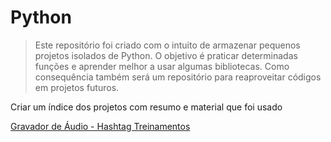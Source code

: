# Python

> Este repositório foi criado com o intuito de armazenar pequenos projetos isolados de Python. O objetivo é praticar determinadas funções e aprender melhor a usar algumas bibliotecas. Como consequência também será um repositório para reaproveitar códigos em projetos futuros. 


Criar um índice dos projetos com resumo e material que foi usado


[Gravador de Áudio - Hashtag Treinamentos](https://www.hashtagtreinamentos.com/gravador-de-audio-com-python)